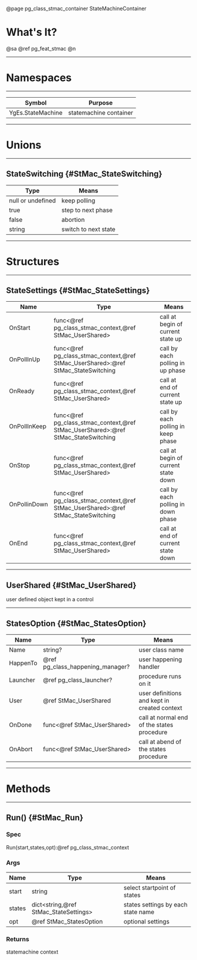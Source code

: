 ﻿@page pg_class_stmac_container StateMachineContainer

# What's It?

@sa @ref pg_feat_stmac @n

-----
# Namespaces

-----
| Symbol | Purpose |
|--------|---------|
| YgEs.StateMachine | statemachine container |

-----
# Unions

-----
## StateSwitching {#StMac_StateSwitching}

| Type | Means |
|------|-------|
| null or undefined | keep polling |
| true | step to next phase |
| false | abortion |
| string | switch to next state |

-----
# Structures

-----
## StateSettings {#StMac_StateSettings}

| Name | Type | Means |
|------|------|-------|
| OnStart | func<@ref pg_class_stmac_context,@ref StMac_UserShared> | call at begin of current state up |
| OnPollInUp | func<@ref pg_class_stmac_context,@ref StMac_UserShared>:@ref StMac_StateSwitching | call by each polling in up phase |
| OnReady | func<@ref pg_class_stmac_context,@ref StMac_UserShared> | call at end of current state up |
| OnPollInKeep | func<@ref pg_class_stmac_context,@ref StMac_UserShared>:@ref StMac_StateSwitching | call by each polling in keep phase |
| OnStop | func<@ref pg_class_stmac_context,@ref StMac_UserShared> | call at begin of current state down |
| OnPollinDown | func<@ref pg_class_stmac_context,@ref StMac_UserShared>:@ref StMac_StateSwitching | call by each polling in down phase |
| OnEnd | func<@ref pg_class_stmac_context,@ref StMac_UserShared> | call at end of current state down |

-----
## UserShared {#StMac_UserShared}

user defined object kept in a control

-----
## StatesOption {#StMac_StatesOption}

| Name | Type | Means |
|------|------|-------|
| Name | string? | user class name |
| HappenTo | @ref pg_class_happening_manager? | user happening handler |
| Launcher | @ref pg_class_launcher? | procedure runs on it |
| User | @ref StMac_UserShared | user definitions and kept in created context |
| OnDone | func<@ref StMac_UserShared> | call at normal end of the states procedure |
| OnAbort | func<@ref StMac_UserShared> | call at abend of the states procedure |

-----
# Methods

-----
## Run() {#StMac_Run}

### Spec

Run(start,states,opt):@ref pg_class_stmac_context

### Args

| Name | Type | Means |
|------|------|-------|
| start | string | select startpoint of states |
| states | dict<string,@ref StMac_StateSettings> | states settings by each state name |
| opt | @ref StMac_StatesOption | optional settings |

### Returns

statemachine context
